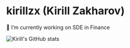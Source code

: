 # kirillzx (Kirill Zakharov)

🔭 I’m currently working on SDE in Finance


![Kirill's GitHub stats](https://github-readme-stats.vercel.app/api?username=kirillzx&show_icons=true&theme=aura_dark)
